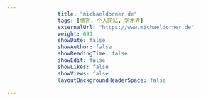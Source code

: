 ---
                title: "michaeldorner.de"
                tags: [博客, 个人网站, 学术界]
                externalUrl: "https://www.michaeldorner.de"
                weight: 691
                showDate: false
                showAuthor: false
                showReadingTime: false
                showEdit: false
                showLikes: false
                showViews: false
                layoutBackgroundHeaderSpace: false
                ---

